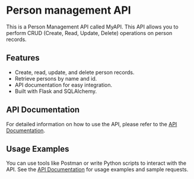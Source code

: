 # Person management API

This is a Person Management API called MyAPI. This API allows you to perform CRUD (Create, Read, Update, Delete) operations on person records.

## Features

- Create, read, update, and delete person records.
- Retrieve persons by name and id.
- API documentation for easy integration.
- Built with Flask and SQLAlchemy.

## API Documentation

For detailed information on how to use the API, please refer to the [API Documentation](https://github.com/ayoblvck/CRUD-task/blob/main/DOCUMENTATION.md).

## Usage Examples

You can use tools like Postman or write Python scripts to interact with the API. See the [API Documentation](https://github.com/ayoblvck/CRUD-task/blob/main/DOCUMENTATION.md) for usage examples and sample requests.
